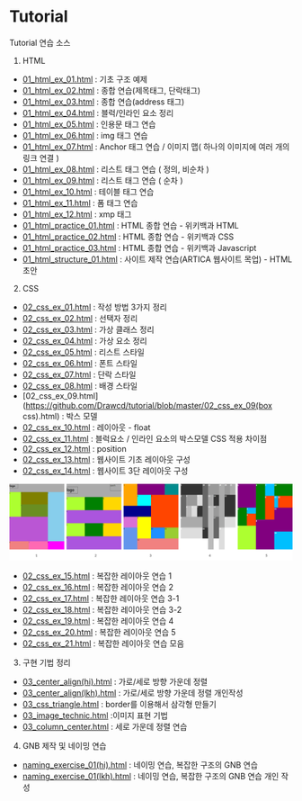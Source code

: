 # Tutorial

Tutorial 연습 소스

1. HTML

- [01_html_ex_01.html](https://github.com/Drawcd/tutorial/blob/master/01_html_ex_01.html) : 기초 구조 예제
- [01_html_ex_02.html](https://github.com/Drawcd/tutorial/blob/master/01_html_ex_02(tag_p_h).html) : 종합 연습(제목태그, 단락태그)
- [01_html_ex_03.html](https://github.com/Drawcd/tutorial/blob/master/01_html_ex_03(address).html) : 종합 연습(address 태그)
- [01_html_ex_04.html](https://github.com/Drawcd/tutorial/blob/master/01_html_ex_04(block_inline).html) : 블럭/인라인 요소 정리
- [01_html_ex_05.html](https://github.com/Drawcd/tutorial/blob/master/01_html_ex_05(q_blockquote_인용문).html) : 인용문 태그 연습
- [01_html_ex_06.html](https://github.com/Drawcd/tutorial/blob/master/01_html_ex_06(img).html) : img 태그 연습
- [01_html_ex_07.html](https://github.com/Drawcd/tutorial/blob/master/01_html_ex_07(a_map_area).html) : Anchor 태그 연습 / 이미지 맵( 하나의 이미지에 여러 개의 링크 연결 )
- [01_html_ex_08.html](https://github.com/Drawcd/tutorial/blob/master/01_html_ex_08(dl_dt_dd_ul).html) : 리스트 태그 연습 ( 정의, 비순차 )
- [01_html_ex_09.html](https://github.com/Drawcd/tutorial/blob/master/01_html_ex_09(ol_li).html) : 리스트 태그 연습 ( 순차 )
- [01_html_ex_10.html](https://github.com/Drawcd/tutorial/blob/master/01_html_ex_10(table_tr_td_caption_colgroup_col_th_tfoot).html) : 테이블 태그 연습
- [01_html_ex_11.html](https://github.com/Drawcd/tutorial/blob/master/01_html_ex_11(input_button_select_option).html) : 폼 태그 연습
- [01_html_ex_12.html](https://github.com/Drawcd/tutorial/blob/master/01_html_ex_12(xmp).html) : xmp 태그
- [01_html_practice_01.html](https://github.com/Drawcd/tutorial/blob/master/01_html_practice_01.html) : HTML 종합 연습 - 위키백과 HTML
- [01_html_practice_02.html](https://github.com/Drawcd/tutorial/blob/master/01_html_practice_02.html) : HTML 종합 연습 - 위키백과 CSS
- [01_html_practice_03.html](https://github.com/Drawcd/tutorial/blob/master/01_html_practice_03.html) : HTML 종합 연습 - 위키백과 Javascript
- [01_html_structure_01.html](https://github.com/Drawcd/tutorial/blob/master/01_html_structure_01.html) : 사이트 제작 연습(ARTICA 웹사이트 목업) - HTML 초안

2. CSS

- [02_css_ex_01.html](https://github.com/Drawcd/tutorial/blob/master/02_css_ex_01(li_a).html) : 작성 방법 3가지 정리
- [02_css_ex_02.html](https://github.com/Drawcd/tutorial/blob/master/02_css_ex_02(선택자).html) : 선택자 정리
- [02_css_ex_03.html](https://github.com/Drawcd/tutorial/blob/master/02_css_ex_03(가상클래스).html) : 가상 클래스 정리
- [02_css_ex_04.html](https://github.com/Drawcd/tutorial/blob/master/02_css_ex_04(가상요소).html) : 가상 요소 정리
- [02_css_ex_05.html](https://github.com/Drawcd/tutorial/blob/master/02_css_ex_05(list_style).html) : 리스트 스타일
- [02_css_ex_06.html](https://github.com/Drawcd/tutorial/blob/master/02_css_ex_06(font_style).html) : 폰트 스타일
- [02_css_ex_07.html](https://github.com/Drawcd/tutorial/blob/master/02_css_ex_07(단락).html) : 단락 스타일
- [02_css_ex_08.html](https://github.com/Drawcd/tutorial/blob/master/02_css_ex_08(background).html) : 배경 스타일
- [02_css_ex_09.html](https://github.com/Drawcd/tutorial/blob/master/02_css_ex_09(box css).html) : 박스 모델
- [02_css_ex_10.html](https://github.com/Drawcd/tutorial/blob/master/02_css_ex_10(float).html) : 레이아웃 - float
- [02_css_ex_11.html](https://github.com/Drawcd/tutorial/blob/master/02_css_ex_11(inliae_block).html) : 블럭요소 / 인라인 요소의 박스모델 CSS 적용 차이점
- [02_css_ex_12.html](https://github.com/Drawcd/tutorial/blob/master/02_css_ex_12(position).html) : position
- [02_css_ex_13.html](https://github.com/Drawcd/tutorial/blob/master/02_css_ex_13(basic_layout).html) : 웹사이트 기초 레이아웃 구성
- [02_css_ex_14.html](https://github.com/Drawcd/tutorial/blob/master/02_css_ex_14(3col_layout).html) : 웹사이트 3단 레이아웃 구성

![layout 연습](./images/layout_ex.jpg)

- [02_css_ex_15.html](https://github.com/Drawcd/tutorial/blob/master/02_css_ex_15(layout_practice01).html) : 복잡한 레이아웃 연습 1
- [02_css_ex_16.html](https://github.com/Drawcd/tutorial/blob/master/02_css_ex_16(layout_practice02).html) : 복잡한 레이아웃 연습 2
- [02_css_ex_17.html](https://github.com/Drawcd/tutorial/blob/master/02_css_ex_17(layout_practice03).html) : 복잡한 레이아웃 연습 3-1
- [02_css_ex_18.html](https://github.com/Drawcd/tutorial/blob/master/02_css_ex_18(layout_practice04).html) : 복잡한 레이아웃 연습 3-2
- [02_css_ex_19.html](https://github.com/Drawcd/tutorial/blob/master/02_css_ex_19(layout_practice05).html) : 복잡한 레이아웃 연습 4
- [02_css_ex_20.html](https://github.com/Drawcd/tutorial/blob/master/02_css_ex_20(layout_practice06).html) : 복잡한 레이아웃 연습 5
- [02_css_ex_21.html](https://github.com/Drawcd/tutorial/blob/master/02_css_ex_21(layout_practice07).html) : 복잡한 레이아웃 연습 모음


3. 구현 기법 정리

- [03_center_align(hi).html](https://github.com/Drawcd/tutorial/blob/master/03_center_align(hi).html) : 가로/세로 방향 가운데 정렬
- [03_center_align(lkh).html](https://github.com/Drawcd/tutorial/blob/master/03_center_align(lkh).html) : 가로/세로 방향 가운데 정렬 개인작성
- [03_css_triangle.html](https://github.com/Drawcd/tutorial/blob/master/03_css_triangle.html) : border를 이용해서 삼각형 만들기
- [03_image_technic.html](https://github.com/Drawcd/tutorial/blob/master/03_image_technic.html) :이미지 표현 기법
- [03_column_center.html](https://github.com/Drawcd/tutorial/blob/master/03_column_center.html) : 세로 가운데 정렬 연습

4. GNB 제작 및 네이밍 연습

- [naming_exercise_01(hi).html](https://github.com/Drawcd/tutorial/tree/master/naming_exercise/naming_exercise_01(hi).html) : 네이밍 연습, 복잡한 구조의 GNB 연습
- [naming_exercise_01(lkh).html](https://github.com/Drawcd/tutorial/tree/master/naming_exercise/naming_exercise_01(lkh).html) : 네이밍 연습, 복잡한 구조의 GNB 연습 개인 작성
